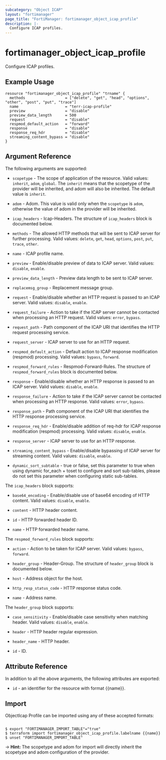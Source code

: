 ```yaml
---
subcategory: "Object ICAP"
layout: "fortimanager"
page_title: "FortiManager: fortimanager_object_icap_profile"
description: |-
  Configure ICAP profiles.
---
```


# fortimanager_object_icap_profile
Configure ICAP profiles.

## Example Usage

```hcl
resource "fortimanager_object_icap_profile" "trname" {
  methods                  = ["delete", "get", "head", "options", "other", "post", "put", "trace"]
  name                     = "terr-icap-profile"
  preview                  = "disable"
  preview_data_length      = 500
  request                  = "disable"
  respmod_default_action   = "forward"
  response                 = "disable"
  response_req_hdr         = "disable"
  streaming_content_bypass = "disable"
}
```

## Argument Reference


The following arguments are supported:

* `scopetype` - The scope of application of the resource. Valid values: `inherit`, `adom`, `global`. The `inherit` means that the scopetype of the provider will be inherited, and adom will also be inherited. The default value is `inherit`.
* `adom` - Adom. This value is valid only when the `scopetype` is `adom`, otherwise the value of adom in the provider will be inherited.

* `icap_headers` - Icap-Headers. The structure of `icap_headers` block is documented below.
* `methods` - The allowed HTTP methods that will be sent to ICAP server for further processing. Valid values: `delete`, `get`, `head`, `options`, `post`, `put`, `trace`, `other`.

* `name` - ICAP profile name.
* `preview` - Enable/disable preview of data to ICAP server. Valid values: `disable`, `enable`.

* `preview_data_length` - Preview data length to be sent to ICAP server.
* `replacemsg_group` - Replacement message group.
* `request` - Enable/disable whether an HTTP request is passed to an ICAP server. Valid values: `disable`, `enable`.

* `request_failure` - Action to take if the ICAP server cannot be contacted when processing an HTTP request. Valid values: `error`, `bypass`.

* `request_path` - Path component of the ICAP URI that identifies the HTTP request processing service.
* `request_server` - ICAP server to use for an HTTP request.
* `respmod_default_action` - Default action to ICAP response modification (respmod) processing. Valid values: `bypass`, `forward`.

* `respmod_forward_rules` - Respmod-Forward-Rules. The structure of `respmod_forward_rules` block is documented below.
* `response` - Enable/disable whether an HTTP response is passed to an ICAP server. Valid values: `disable`, `enable`.

* `response_failure` - Action to take if the ICAP server cannot be contacted when processing an HTTP response. Valid values: `error`, `bypass`.

* `response_path` - Path component of the ICAP URI that identifies the HTTP response processing service.
* `response_req_hdr` - Enable/disable addition of req-hdr for ICAP response modification (respmod) processing. Valid values: `disable`, `enable`.

* `response_server` - ICAP server to use for an HTTP response.
* `streaming_content_bypass` - Enable/disable bypassing of ICAP server for streaming content. Valid values: `disable`, `enable`.

* `dynamic_sort_subtable` - true or false, set this parameter to true when using dynamic for_each + toset to configure and sort sub-tables, please do not set this parameter when configuring static sub-tables.

The `icap_headers` block supports:

* `base64_encoding` - Enable/disable use of base64 encoding of HTTP content. Valid values: `disable`, `enable`.

* `content` - HTTP header content.
* `id` - HTTP forwarded header ID.
* `name` - HTTP forwarded header name.

The `respmod_forward_rules` block supports:

* `action` - Action to be taken for ICAP server. Valid values: `bypass`, `forward`.

* `header_group` - Header-Group. The structure of `header_group` block is documented below.
* `host` - Address object for the host.
* `http_resp_status_code` - HTTP response status code.
* `name` - Address name.

The `header_group` block supports:

* `case_sensitivity` - Enable/disable case sensitivity when matching header. Valid values: `disable`, `enable`.

* `header` - HTTP header regular expression.
* `header_name` - HTTP header.
* `id` - ID.


## Attribute Reference

In addition to all the above arguments, the following attributes are exported:
* `id` - an identifier for the resource with format {{name}}.

## Import

ObjectIcap Profile can be imported using any of these accepted formats:
```

$ export "FORTIMANAGER_IMPORT_TABLE"="true"
$ terraform import fortimanager_object_icap_profile.labelname {{name}}
$ unset "FORTIMANAGER_IMPORT_TABLE"
```
-> **Hint:** The scopetype and adom for import will directly inherit the scopetype and adom configuration of the provider.
